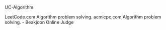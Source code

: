 UC-Algorithm

LeetCode.com Algorithm problem solving.
acmicpc.com Algorithm problem solving. - Beakjoon Online Judge

